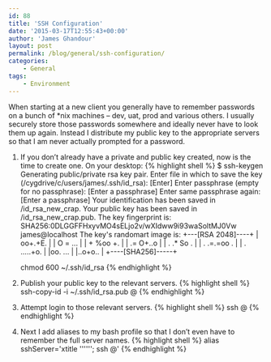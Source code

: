 ```yaml
---
id: 88
title: 'SSH Configuration'
date: '2015-03-17T12:55:43+00:00'
author: 'James Ghandour'
layout: post
permalink: /blog/general/ssh-configuration/
categories:
    - General
tags:
    - Environment
---
```


When starting at a new client you generally have to remember passwords on a bunch of \*nix machines – dev, uat, prod and various others. I usually securely store those passwords somewhere and ideally never have to look them up again. Instead I distribute my public key to the appropriate servers so that I am never actually prompted for a password.

1. If you don’t already have a private and public key created, now is the time to create one. On your desktop:
    {% highlight shell %}
    $ ssh-keygen 
    Generating public/private rsa key pair.
    Enter file in which to save the key (/cygdrive/c/users/james/.ssh/id_rsa): [Enter]
    Enter passphrase (empty for no passphrase): [Enter a passphrase]
    Enter same passphrase again: [Enter a passphrase]
    Your identification has been saved in /id_rsa_new_crap.
    Your public key has been saved in /id_rsa_new_crap.pub.
    The key fingerprint is:
    SHA256:0DLGGFFHxyvMO4sELjo2v/wXIdww9i93waSoltMJ0Vw james@localhost
    The key's randomart image is:
    +---[RSA 2048]----+
    |    oo+.+E.      |
    |     O = ...     |
    |    + %oo +.     |
    |    .= O+..o     |
    |   . .* So  .    |
    |  . .=.=oo .     |
    | . .....+o.      |
    |oo.   ...        |
    |..o+o..          |
    +----[SHA256]-----+
    
    chmod 600 ~/.ssh/id_rsa
   {% endhighlight %}
2. Publish your public key to the relevant servers.
   {% highlight shell %}
   ssh-copy-id -i ~/.ssh/id_rsa.pub <user>@<remote-host>
   {% endhighlight %}
3. Attempt login to those relevant servers.
   {% highlight shell %}
   ssh <user>@<remote-host>
   {% endhighlight %}
4. Next I add aliases to my bash profile so that I don’t even have to remember the full server names.
   {% highlight shell %}
   alias sshServer='xtitle '\''<server>'\''; ssh <user>@<remote-host>'
   {% endhighlight %}